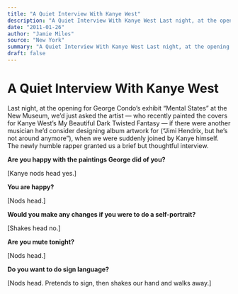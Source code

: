```yaml
---
title: "A Quiet Interview With Kanye West"
description: "A Quiet Interview With Kanye West Last night, at the opening for George Condo’s exhibit “Mental States” at the New Museum, we’d just asked the artist if there were another musician he’d consider desig..."
date: "2011-01-26"
author: "Jamie Miles"
source: "New York"
summary: "A Quiet Interview With Kanye West Last night, at the opening for George Condo’s exhibit “Mental States” at the New Museum, we’d just asked the artist if there were another musician he’d consider designing album artwork for. The newly humble rapper granted us a brief but thoughtful interview. **Are you happy with the paintings George did of you?** [Kanye nods head yes.] **Would you make any changes if you were to do a self"
draft: false
---
```


# A Quiet Interview With Kanye West

Last night, at the opening for George Condo’s exhibit “Mental States” at the New Museum, we’d just asked the artist — who recently painted the covers for Kanye West’s My Beautiful Dark Twisted Fantasy — if there were another musician he’d consider designing album artwork for (“Jimi Hendrix, but he’s not around anymore”), when we were suddenly joined by Kanye himself. The newly humble rapper granted us a brief but thoughtful interview.

**Are you happy with the paintings George did of you?**

[Kanye nods head yes.]

**You are happy?**

[Nods head.]

**Would you make any changes if you were to do a self-portrait?**

[Shakes head no.]

**Are you mute tonight?**

[Nods head.]

**Do you want to do sign language?**

[Nods head. Pretends to sign, then shakes our hand and walks away.]
